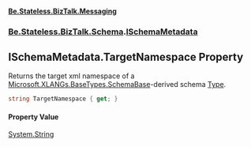 #### [Be.Stateless.BizTalk.Messaging](README.md 'README')
### [Be.Stateless.BizTalk.Schema](Be.Stateless.BizTalk.Schema.md 'Be.Stateless.BizTalk.Schema').[ISchemaMetadata](ISchemaMetadata.md 'Be.Stateless.BizTalk.Schema.ISchemaMetadata')

## ISchemaMetadata.TargetNamespace Property

Returns the target xml namespace of a [Microsoft.XLANGs.BaseTypes.SchemaBase](https://docs.microsoft.com/en-us/dotnet/api/Microsoft.XLANGs.BaseTypes.SchemaBase 'Microsoft.XLANGs.BaseTypes.SchemaBase')-derived schema [Type](ISchemaMetadata.Type.md 'Be.Stateless.BizTalk.Schema.ISchemaMetadata.Type').

```csharp
string TargetNamespace { get; }
```

#### Property Value
[System.String](https://docs.microsoft.com/en-us/dotnet/api/System.String 'System.String')